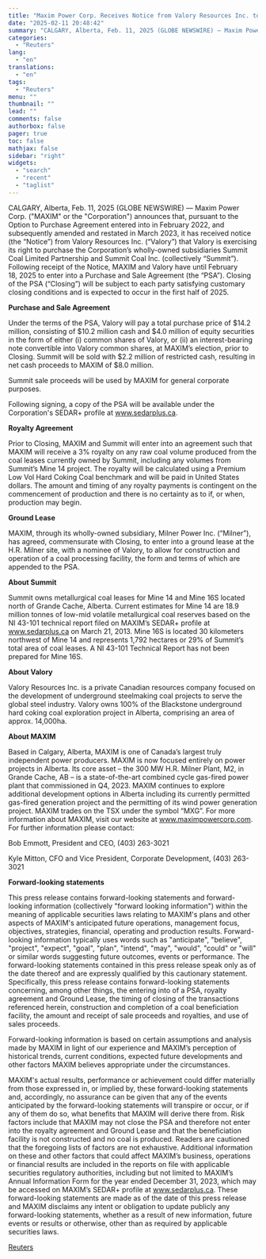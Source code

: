 ```yaml
---
title: "Maxim Power Corp. Receives Notice from Valory Resources Inc. to Exercise the Option to Purchase Summit Coal"
date: "2025-02-11 20:48:42"
summary: "CALGARY, Alberta, Feb. 11, 2025 (GLOBE NEWSWIRE) — Maxim Power Corp. (\"MAXIM\" or the \"Corporation\") announces that, pursuant to the Option to Purchase Agreement entered into in February 2022, and subsequently amended and restated in March 2023, it has received notice (the “Notice”) from Valory Resources Inc. (“Valory”) that Valory..."
categories:
  - "Reuters"
lang:
  - "en"
translations:
  - "en"
tags:
  - "Reuters"
menu: ""
thumbnail: ""
lead: ""
comments: false
authorbox: false
pager: true
toc: false
mathjax: false
sidebar: "right"
widgets:
  - "search"
  - "recent"
  - "taglist"
---
```


CALGARY, Alberta, Feb. 11, 2025 (GLOBE NEWSWIRE) — Maxim Power Corp. ("MAXIM" or the "Corporation") announces that, pursuant to the Option to Purchase Agreement entered into in February 2022, and subsequently amended and restated in March 2023, it has received notice (the “Notice”) from Valory Resources Inc. (“Valory”) that Valory is exercising its right to purchase the Corporation’s wholly-owned subsidiaries Summit Coal Limited Partnership and Summit Coal Inc. (collectively “Summit”). Following receipt of the Notice, MAXIM and Valory have until February 18, 2025 to enter into a Purchase and Sale Agreement (the “PSA”). Closing of the PSA (“Closing”) will be subject to each party satisfying customary closing conditions and is expected to occur in the first half of 2025.

**Purchase and Sale Agreement**

Under the terms of the PSA, Valory will pay a total purchase price of $14.2 million, consisting of $10.2 million cash and $4.0 million of equity securities in the form of either (i) common shares of Valory, or (ii) an interest-bearing note convertible into Valory common shares, at MAXIM’s election, prior to Closing. Summit will be sold with $2.2 million of restricted cash, resulting in net cash proceeds to MAXIM of $8.0 million.

Summit sale proceeds will be used by MAXIM for general corporate purposes.

Following signing, a copy of the PSA will be available under the Corporation's SEDAR+ profile at www.sedarplus.ca.

**Royalty Agreement**

Prior to Closing, MAXIM and Summit will enter into an agreement such that MAXIM will receive a 3% royalty on any raw coal volume produced from the coal leases currently owned by Summit, including any volumes from Summit’s Mine 14 project. The royalty will be calculated using a Premium Low Vol Hard Coking Coal benchmark and will be paid in United States dollars. The amount and timing of any royalty payments is contingent on the commencement of production and there is no certainty as to if, or when, production may begin.

**Ground Lease**

MAXIM, through its wholly-owned subsidiary, Milner Power Inc. (“Milner”), has agreed, commensurate with Closing, to enter into a ground lease at the H.R. Milner site, with a nominee of Valory, to allow for construction and operation of a coal processing facility, the form and terms of which are appended to the PSA.

**About Summit**

Summit owns metallurgical coal leases for Mine 14 and Mine 16S located north of Grande Cache, Alberta. Current estimates for Mine 14 are 18.9 million tonnes of low-mid volatile metallurgical coal reserves based on the NI 43-101 technical report filed on MAXIM’s SEDAR+ profile at www.sedarplus.ca on March 21, 2013. Mine 16S is located 30 kilometers northwest of Mine 14 and represents 1,792 hectares or 29% of Summit’s total area of coal leases. A NI 43-101 Technical Report has not been prepared for Mine 16S.

**About Valory** 

Valory Resources Inc. is a private Canadian resources company focused on the development of underground steelmaking coal projects to serve the global steel industry. Valory owns 100% of the Blackstone underground hard coking coal exploration project in Alberta, comprising an area of approx. 14,000ha.

**About MAXIM**

Based in Calgary, Alberta, MAXIM is one of Canada’s largest truly independent power producers. MAXIM is now focused entirely on power projects in Alberta. Its core asset – the 300 MW H.R. Milner Plant, M2, in Grande Cache, AB – is a state-of-the-art combined cycle gas-fired power plant that commissioned in Q4, 2023. MAXIM continues to explore additional development options in Alberta including its currently permitted gas-fired generation project and the permitting of its wind power generation project. MAXIM trades on the TSX under the symbol “MXG”. For more information about MAXIM, visit our website at www.maximpowercorp.com. For further information please contact:

Bob Emmott, President and CEO, (403) 263-3021

Kyle Mitton, CFO and Vice President, Corporate Development, (403) 263-3021

**Forward-looking statements**

This press release contains forward-looking statements and forward-looking information (collectively "forward looking information") within the meaning of applicable securities laws relating to MAXIM's plans and other aspects of MAXIM's anticipated future operations, management focus, objectives, strategies, financial, operating and production results. Forward-looking information typically uses words such as "anticipate", "believe", "project", "expect", "goal", "plan", "intend", "may", "would", "could" or "will" or similar words suggesting future outcomes, events or performance. The forward-looking statements contained in this press release speak only as of the date thereof and are expressly qualified by this cautionary statement. Specifically, this press release contains forward-looking statements concerning, among other things, the entering into of a PSA, royalty agreement and Ground Lease, the timing of closing of the transactions referenced herein, construction and completion of a coal beneficiation facility, the amount and receipt of sale proceeds and royalties, and use of sales proceeds.

Forward-looking information is based on certain assumptions and analysis made by MAXIM in light of our experience and MAXIM’s perception of historical trends, current conditions, expected future developments and other factors MAXIM believes appropriate under the circumstances.

MAXIM's actual results, performance or achievement could differ materially from those expressed in, or implied by, these forward-looking statements and, accordingly, no assurance can be given that any of the events anticipated by the forward-looking statements will transpire or occur, or if any of them do so, what benefits that MAXIM will derive there from. Risk factors include that MAXIM may not close the PSA and therefore not enter into the royalty agreement and Ground Lease and that the beneficiation facility is not constructed and no coal is produced. Readers are cautioned that the foregoing lists of factors are not exhaustive. Additional information on these and other factors that could affect MAXIM’s business, operations or financial results are included in the reports on file with applicable securities regulatory authorities, including but not limited to MAXIM’s Annual Information Form for the year ended December 31, 2023, which may be accessed on MAXIM’s SEDAR+ profile at www.sedarplus.ca. These forward-looking statements are made as of the date of this press release and MAXIM disclaims any intent or obligation to update publicly any forward-looking statements, whether as a result of new information, future events or results or otherwise, other than as required by applicable securities laws.

[Reuters](https://www.tradingview.com/news/reuters.com,2025-02-11:newsml_GNX19yzm5:0-maxim-power-corp-receives-notice-from-valory-resources-inc-to-exercise-the-option-to-purchase-summit-coal/)
